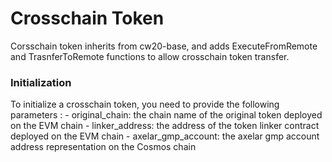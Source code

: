 # Crosschain Token

Corsschain token inherits from cw20-base, and adds ExecuteFromRemote and TrasnferToRemote functions to allow crosschain token transfer.

### Initialization
To initialize a crosschain token, you need to provide the following parameters :
    - original_chain: the chain name of the original token deployed on the EVM chain
    - linker_address: the address of the token linker contract deployed on the EVM chain
    - axelar_gmp_account: the axelar gmp account address representation on the Cosmos chain